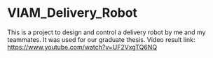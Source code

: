 # VIAM_Delivery_Robot
This is a project to design and control a delivery robot by me and my teammates. It was used for our graduate thesis.
Video result link: https://www.youtube.com/watch?v=UF2VxgTQ6NQ

